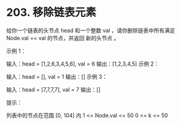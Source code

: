 # 203. 移除链表元素
  给你一个链表的头节点 head 和一个整数 val ，请你删除链表中所有满足 Node.val == val 的节点，并返回 新的头节点 。
   
  
  示例 1：
  
  
  输入：head = [1,2,6,3,4,5,6], val = 6
  输出：[1,2,3,4,5]
  示例 2：
  
  输入：head = [], val = 1
  输出：[]
  示例 3：
  
  输入：head = [7,7,7,7], val = 7
  输出：[]
   
  
  提示：
  
  列表中的节点在范围 [0, 104] 内
  1 <= Node.val <= 50
  0 <= k <= 50